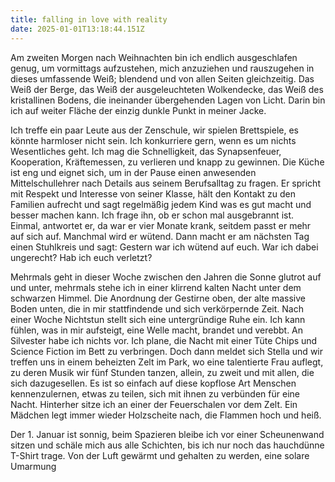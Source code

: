 ```yaml
---
title: falling in love with reality
date: 2025-01-01T13:18:44.151Z
---
```

Am zweiten Morgen nach Weihnachten bin ich endlich ausgeschlafen genug, um vormittags aufzustehen, mich anzuziehen und rauszugehen in dieses umfassende Weiß; blendend und von allen Seiten gleichzeitig. Das Weiß der Berge, das Weiß der ausgeleuchteten Wolkendecke, das Weiß des kristallinen Bodens, die ineinander übergehenden Lagen von Licht. Darin bin ich auf weiter Fläche der einzig dunkle Punkt in meiner Jacke.

Ich treffe ein paar Leute aus der Zenschule, wir spielen Brettspiele, es könnte harmloser nicht sein. Ich konkurriere gern, wenn es um nichts Wesentliches geht. Ich mag die Schnelligkeit, das Synapsenfeuer, Kooperation, Kräftemessen, zu verlieren und knapp zu gewinnen. Die Küche ist eng und eignet sich, um in der Pause einen anwesenden Mittelschullehrer nach Details aus seinem Berufsalltag zu fragen. Er spricht mit Respekt und Interesse von seiner Klasse, hält den Kontakt zu den Familien aufrecht und sagt regelmäßig jedem Kind was es gut macht und besser machen kann. Ich frage ihn, ob er schon mal ausgebrannt ist. Einmal, antwortet er, da war er vier Monate krank, seitdem passt er mehr auf sich auf. Manchmal wird er wütend. Dann macht er am nächsten Tag einen Stuhlkreis und sagt: Gestern war ich wütend auf euch. War ich dabei ungerecht? Hab ich euch verletzt?

Mehrmals geht in dieser Woche zwischen den Jahren die Sonne glutrot auf und unter, mehrmals stehe ich in einer klirrend kalten Nacht unter dem schwarzen Himmel. Die Anordnung der Gestirne oben, der alte massive Boden unten, die in mir stattfindende und sich verkörpernde Zeit. Nach einer Woche Nichtstun stellt sich eine untergründige Ruhe ein. Ich kann fühlen, was in mir aufsteigt, eine Welle macht, brandet und verebbt. An Silvester habe ich nichts vor. Ich plane, die Nacht mit einer Tüte Chips und Science Fiction im Bett zu verbringen. Doch dann meldet sich Stella und wir treffen uns in einem beheizten Zelt im Park, wo eine talentierte Frau auflegt, zu deren Musik wir fünf Stunden tanzen, allein, zu zweit und mit allen, die sich dazugesellen. Es ist so einfach auf diese kopflose Art Menschen kennenzulernen, etwas zu teilen, sich mit ihnen zu verbünden für eine Nacht. Hinterher sitze ich an einer der Feuerschalen vor dem Zelt. Ein Mädchen legt immer wieder Holzscheite nach, die Flammen hoch und heiß.

Der 1. Januar ist sonnig, beim Spazieren bleibe ich vor einer Scheunenwand sitzen und schäle mich aus alle Schichten, bis ich nur noch das hauchdünne T-Shirt trage. Von der Luft gewärmt und gehalten zu werden, eine solare Umarmung